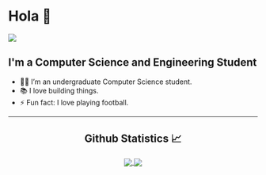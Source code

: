 # Hola 👋

<img src="https://tenor.com/view/lofi-art-aesthetic-pixel-gif-17375281" >

## I'm a Computer Science and Engineering Student  

- 👨‍💻 I’m an undergraduate Computer Science student.
- 📚 I love building things.
- ⚡ Fun fact: I love playing football.

---


  <h2 align="center"> Github Statistics 📈 </h2>
  
  <div align="center"> 
     <a href="">
      <img align="center" src="https://github-readme-stats.vercel.app/api?username=adithgit&theme=synthwave&show_icons=true" />
    </a>
    <a href="">
      <img align="center" src="https://github-readme-stats.vercel.app/api/top-langs/?username=adithgit)](https://github.com/anuraghazra/github-readme-stats"/>
    </a>
</div>